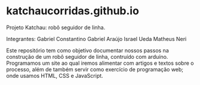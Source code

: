 # katchaucorridas.github.io

Projeto Katchau: robô seguidor de linha.

Integrantes:
Gabriel Constantino
Gabriel Araújo 
Israel Ueda
Matheus Neri

Este repositório tem como objetivo documentar nossos passos na construção de um robô seguidor de linha, contruído com arduíno.
Programamos um site ao qual iremos alimentar com artigos e textos sobre o processo, além de também servir como exercício de programação web; onde usamos
HTML, CSS e JavaScript.

